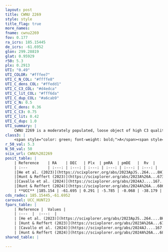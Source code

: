```yaml
---
layout: post
title: CWNU 2269
style: style
title_flag: true
more_names: 
fname: cwnu2269
fov: 0.177
ra_icrs: 185.15445
de_icrs: -61.6952
glon: 299.28819
glat: 0.95929
r50: 5.3
plx: 0.2913
UTI: "0.49"
UTI_COLOR: "#fffee7"
UTI_C_N_COL: "#ffffe8"
UTI_C_dens_COL: "#ffedd1"
UTI_C_C3_COL: "#d4edca"
UTI_C_lit_COL: "#fff6da"
UTI_C_dup_COL: "#a6cab9"
UTI_C_N: 0.5
UTI_C_dens: 0.36
UTI_C_C3: 0.75
UTI_C_lit: 0.42
UTI_C_dup: 1.0
UTI_summary: |
    CWNU 2269 is a moderately populated, loose object of high C3 quality. It was recently reported in the literature.
class3: |
    <span style="color: green; font-weight: bold;">A</span><span style="color: #FFC300; font-weight: bold;">B</span>
r_50_val: 5.3
N_50_val: 50
scix_url: CWNU%202269
posit_table: |
    | Reference    | RA    | DEC   | Plx  | pmRA  | pmDE   |  Rv  |
    | :---         | :---: | :---: | :---: | :---: | :---: | :---: |
    |[He et al. (2023)](https://scixplorer.org/abs/2023ApJS..264....8H) | 185.152 | -61.692 | 0.301 | -5.823 | -0.068 | -38.18 |
    |[Hunt & Reffert (2023)](https://scixplorer.org/abs/2023A%26A...673A.114H) | 185.136 | -61.684 | 0.289 | -5.774 | -0.094 | -38.152 |
    |[Cavallo et al. (2024)](https://scixplorer.org/abs/2024AJ....167...12C) | 185.119 | -61.697 | 0.291 | -- | -- | -- |
    |[Hunt & Reffert (2024)](https://scixplorer.org/abs/2024A%26A...686A..42H) | 185.136 | -61.684 | 0.289 | -5.774 | -0.094 | -38.152 |
    | **UCC** |185.154 | -61.695 | 0.291 | -5.785 | -0.068 | -38.179 | 
cds_radec: 185.15445,-61.6952
carousel: UCC_HUNT23
fpars_table: |
    | Reference |  Values |
    | :---  |  :---:  |
    | [He et al. (2023)](https://scixplorer.org/abs/2023ApJS..264....8H) | `A0=1.8, m-M=12.25, logAge=7.4` |
    | [Hunt & Reffert (2023)](https://scixplorer.org/abs/2023A%26A...673A.114H) | `AV50=1.588, diffAV50=0.707, MOD50=12.432, logAge50=7.457` |
    | [Cavallo et al. (2024)](https://scixplorer.org/abs/2024AJ....167...12C) | `AV50=1.38, dMod50=11.81, logAge50=8.34, [Fe/H]50=-0.26` |
    | [Hunt & Reffert (2024)](https://scixplorer.org/abs/2024A%26A...686A..42H) | `MassJ=471.325` |
shared_table: |
    
---
```

